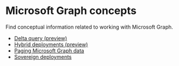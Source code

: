 # Microsoft Graph concepts

Find conceptual information related to working with Microsoft Graph.

- [Delta query (preview)](delta_query_overview.md)
- [Hybrid deployments (preview)](hybrid_rest_support.md)
- [Paging Microsoft Graph data](paging.md)
- [Sovereign deployments](deployments.md)